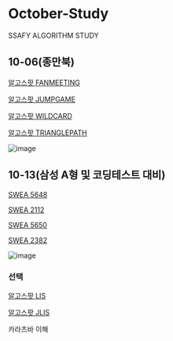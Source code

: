 # October-Study
SSAFY ALGORITHM STUDY

##   10-06(종만북)

[알고스팟 FANMEETING](https://algospot.com/judge/problem/read/FANMEETING)

[알고스팟 JUMPGAME](https://algospot.com/judge/problem/read/JUMPGAME)

[알고스팟 WILDCARD](https://algospot.com/judge/problem/read/WILDCARD)

[알고스팟 TRIANGLEPATH](https://algospot.com/judge/problem/read/TRIANGLEPATH)

![image](https://user-images.githubusercontent.com/80592435/193776366-dc1bb666-c35f-4f7f-afc0-1172c66302be.png)

## 10-13(삼성 A형 및 코딩테스트 대비)

[SWEA 5648](https://swexpertacademy.com/main/code/problem/problemDetail.do?contestProbId=AWXRFInKex8DFAUo&categoryId=AWXRFInKex8DFAUo&categoryType=CODE&problemTitle=SW&orderBy=SUBMIT_COUNT&selectCodeLang=ALL&select-1=&pageSize=10&pageIndex=1)

[SWEA 2112](https://swexpertacademy.com/main/code/problem/problemDetail.do?contestProbId=AV5V1SYKAaUDFAWu&categoryId=AV5V1SYKAaUDFAWu&categoryType=CODE&problemTitle=SW&orderBy=SUBMIT_COUNT&selectCodeLang=ALL&select-1=&pageSize=10&pageIndex=1)

[SWEA 5650](https://swexpertacademy.com/main/code/problem/problemDetail.do?contestProbId=AWXRF8s6ezEDFAUo&categoryId=AWXRF8s6ezEDFAUo&categoryType=CODE&problemTitle=SW&orderBy=SUBMIT_COUNT&selectCodeLang=ALL&select-1=&pageSize=10&pageIndex=1)

[SWEA 2382](https://swexpertacademy.com/main/code/problem/problemDetail.do?contestProbId=AV597vbqAH0DFAVl&categoryId=AV597vbqAH0DFAVl&categoryType=CODE&problemTitle=SW&orderBy=SUBMIT_COUNT&selectCodeLang=ALL&select-1=&pageSize=10&pageIndex=1)

![image](https://user-images.githubusercontent.com/80592435/194321476-81817ab9-efd5-4d01-a458-4dfc6da89a60.png)

### 선택

[알고스팟 LIS](https://algospot.com/judge/problem/read/LIS)

[알고스팟 JLIS](https://algospot.com/judge/problem/read/JLIS)

카라츠바 이해
